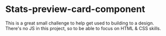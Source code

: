 # Stats-preview-card-component
This is a great small challenge to help get used to building to a design. There's no JS in this project, so to be able to focus on  HTML &amp; CSS skills.

